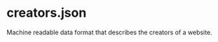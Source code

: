 creators.json
=============

Machine readable data format that describes the creators of a website.
